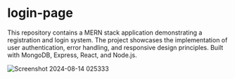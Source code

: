 # login-page
This repository contains a MERN stack application demonstrating a registration and login system. The project showcases the implementation of user authentication, error handling, and responsive design principles. Built with MongoDB, Express, React, and Node.js.

![Screenshot 2024-08-14 025333](https://github.com/user-attachments/assets/6c858815-9462-4476-a05f-144f45ee1bdd)

